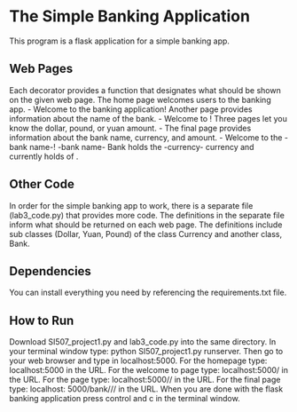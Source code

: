 # The Simple Banking Application
This program is a flask application for a simple banking app.

## Web Pages
Each decorator provides a function that designates what should be shown on the given web page.
The home page welcomes users to the banking app. - Welcome to the banking application!
Another page provides information about the name of the bank. - Welcome to <bank name>!
Three pages let you know the dollar, pound, or yuan amount. - <currency name> <value amount>
The final page provides information about the bank name, currency, and amount. - Welcome to the -bank name-! -bank name- Bank holds the -currency- currency and currently holds <value> of <currency>.

## Other Code
In order for the simple banking app to work, there is a separate file (lab3_code.py) that provides more code. The definitions in the separate file inform what should be returned on each web page. The definitions include sub classes (Dollar, Yuan, Pound) of the class Currency and another class, Bank.

## Dependencies
You can install everything you need by referencing the requirements.txt file.

## How to Run
Download SI507_project1.py and lab3_code.py into the same directory. In your terminal window type: python SI507_project1.py runserver. Then go to your web browser and type in localhost:5000.
For the homepage type: localhost:5000 in the URL.
For the welcome to <bank name> page type: localhost:5000/<bank name> in the URL.
For the <currency name> <value amount> page type: localhost:5000/<currency name>/<value amount> in the URL.
For the final page type: localhost: 5000/bank/<bank name>/<currency name>/<value amount> in the URL.
When you are done with the flask banking application press control and c in the terminal window.
